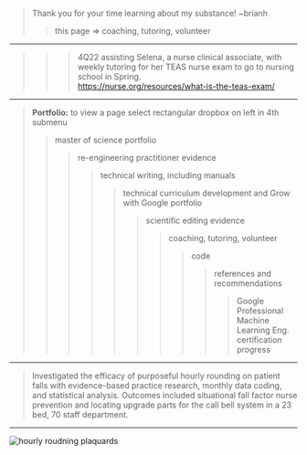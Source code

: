 > Thank you for your time learning about my substance! ~brianh
>> this page => coaching, tutoring, volunteer
---------
>>> 4Q22 assisting Selena, a nurse clinical associate, with weekly tutoring for her TEAS nurse exam to go to nursing school in Spring.  
>>> https://nurse.org/resources/what-is-the-teas-exam/  
-------------

> **Portfolio:** to view a page select rectangular dropbox on left in 4th submenu    
>> master of science portfolio  
>>> re-engineering practitioner evidence  
>>>> technical writing, including manuals  
>>>>> technical curriculum development and Grow with Google portfolio  
>>>>>> scientific editing evidence  
>>>>>>> coaching, tutoring, volunteer    
>>>>>>>> code  
>>>>>>>>> references and recommendations 
>>>>>>>>>> Google Professional Machine Learning Eng. certification progress  
--------------

> Investigated the efficacy of purposeful hourly rounding on patient falls with evidence-based practice
research, monthly data coding, and statistical analysis. Outcomes included situational fall factor nurse
prevention and locating upgrade parts for the call bell system in a 23 bed, 70 staff department. 
------------
![hourly roudning plaquards](https://user-images.githubusercontent.com/59778456/193832448-9cc02c3a-94da-44a8-a3f4-7f05582d64c8.JPG)
